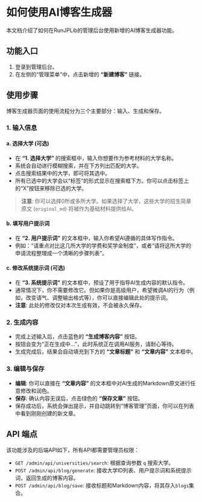 # 如何使用AI博客生成器

本文档介绍了如何在RunJPLib的管理后台使用新增的AI博客生成器功能。

## 功能入口

1.  登录到管理后台。
2.  在左侧的“管理菜单”中，点击新增的 **“新建博客”** 链接。

## 使用步骤

博客生成器页面的使用流程分为三个主要部分：输入、生成和保存。

### 1. 输入信息

#### a. 选择大学 (可选)

-   在 **“1. 选择大学”** 的搜索框中，输入你想要作为参考材料的大学名称。
-   系统会自动进行模糊搜索，并在下方列出匹配的大学。
-   点击搜索结果中的大学，即可将其选中。
-   所有已选中的大学会以“标签”的形式显示在搜索框下方。你可以点击标签上的“X”按钮来移除已选的大学。

> **注意**: 你可以选择0所或多所大学。如果选择了大学，这些大学的招生简章原文 (`original_md`) 将被作为基础材料提供给AI。

#### b. 填写用户提示词

-   在 **“2. 用户提示词”** 的文本框中，输入你希望AI遵循的具体写作指令。
-   例如：“请重点对比这几所大学的学费和奖学金制度”，或者“请将这所大学的申请流程整理成一个清晰的步骤列表”。

#### c. 修改系统提示词 (可选)

-   在 **“3. 系统提示词”** 的文本框中，预设了用于指导AI生成内容的默认指令。
-   通常情况下，你不需要修改它。但如果你是高级用户，希望微调AI的行为（例如，改变语气、调整输出格式等），你可以直接编辑此处的提示词。
-   **注意**: 此处的修改仅对本次生成有效，不会被永久保存。

### 2. 生成内容

-   完成上述输入后，点击蓝色的 **“生成博客内容”** 按钮。
-   按钮会变为“正在生成中...”，此时系统正在调用AI服务，请耐心等待。
-   生成完成后，结果会自动填充到下方的 **“文章标题”** 和 **“文章内容”** 文本框中。

### 3. 编辑与保存

-   **编辑**: 你可以直接在 **“文章内容”** 的文本框中对AI生成的Markdown原文进行任意修改和润色。
-   **保存**: 确认内容无误后，点击绿色的 **“保存文章”** 按钮。
-   保存成功后，系统会弹出提示，并自动跳转到“博客管理”页面，你可以在列表中看到刚刚创建的新文章。

## API 端点

该功能涉及的后端API如下，所有API都需要管理员权限：

-   `GET /admin/api/universities/search`: 根据查询参数 `q` 搜索大学。
-   `POST /admin/api/blog/generate`: 接收大学ID列表、用户提示词和系统提示词，返回生成的博客内容。
-   `POST /admin/api/blog/save`: 接收标题和Markdown内容，将其存入`blogs`集合。
